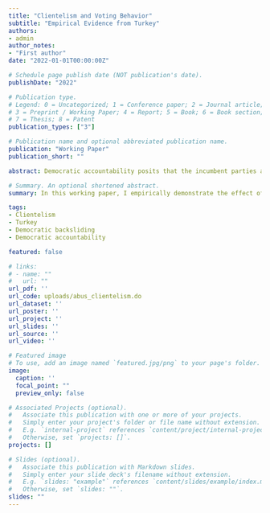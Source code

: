 ```yaml
---
title: "Clientelism and Voting Behavior"
subtitle: "Empirical Evidence from Turkey"
authors:
- admin
author_notes:
- "First author"
date: "2022-01-01T00:00:00Z"

# Schedule page publish date (NOT publication's date).
publishDate: "2022"

# Publication type.
# Legend: 0 = Uncategorized; 1 = Conference paper; 2 = Journal article;
# 3 = Preprint / Working Paper; 4 = Report; 5 = Book; 6 = Book section;
# 7 = Thesis; 8 = Patent
publication_types: ["3"]

# Publication name and optional abbreviated publication name.
publication: "Working Paper"
publication_short: ""

abstract: Democratic accountability posits that the incumbent parties are held accountable for their performances in office and can be voted out as the ultimate sanction. However, poorly performing parties continue to win elections mainly in developing countries and this trend might facilitate democratic backsliding. This study examines the question from the perspective of clientelism in Turkey as it is one of the worst cases of autocratization and has been ruled by the same party since 2002. The electoral victories in the later part of the AKP rule happened against the backdrop of increase in inequality and economic crises. When tangible benefits offered by the incumbent are important enough to drive voting behavior, they need to be evaluated alongside other explanations. An analysis of survey data from 2016 and 2017 reveals that perceptions of social supports that were started or expanded during the AKP rule have a significant effect on voting behavior and this provides a glimpse into a continuing clientelist linkage in action. Such linkages have possible deleterious effects on democratization through the subversion of democratic accountability.

# Summary. An optional shortened abstract.
summary: In this working paper, I empirically demonstrate the effect of perceptions of clientelistic goods and service provision on voting behavior.

tags:
- Clientelism
- Turkey
- Democratic backsliding
- Democratic accountability

featured: false

# links:
# - name: ""
#   url: ""
url_pdf: ''
url_code: uploads/abus_clientelism.do
url_dataset: ''
url_poster: ''
url_project: ''
url_slides: ''
url_source: ''
url_video: ''

# Featured image
# To use, add an image named `featured.jpg/png` to your page's folder. 
image:
  caption: ''
  focal_point: ""
  preview_only: false

# Associated Projects (optional).
#   Associate this publication with one or more of your projects.
#   Simply enter your project's folder or file name without extension.
#   E.g. `internal-project` references `content/project/internal-project/index.md`.
#   Otherwise, set `projects: []`.
projects: []

# Slides (optional).
#   Associate this publication with Markdown slides.
#   Simply enter your slide deck's filename without extension.
#   E.g. `slides: "example"` references `content/slides/example/index.md`.
#   Otherwise, set `slides: ""`.
slides: ""
---
```

